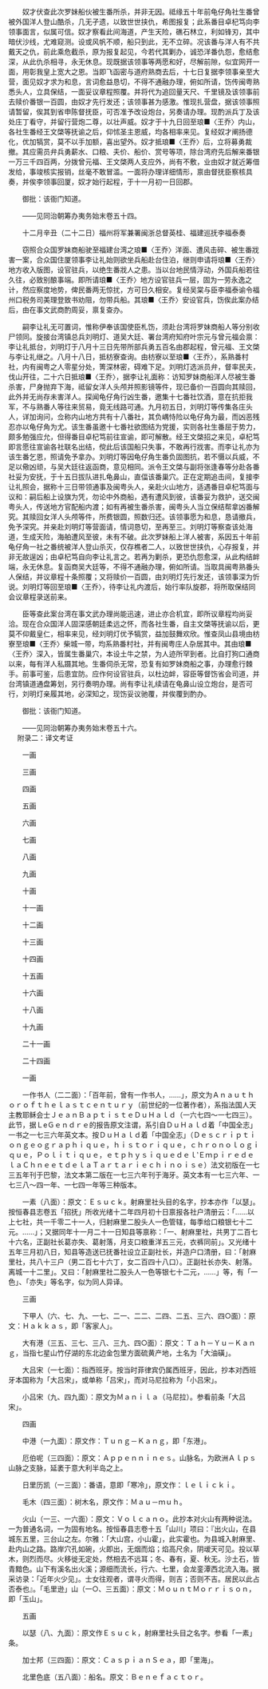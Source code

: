 <!-- { "loadSidebar": true } -->
　　奴才伏查此次罗妹船伙被生番所杀，并非无因。祗缘五十年前龟仔角社生番曾被外国洋人登山酷杀，几无孑遗，以致世世挟仇，希图报复；此系番目卓杞笃向李领事面言，似属可信。奴才察看此间海道，产生天险，礁石林立，利如锋刃，其中暗伏沙线，尤难窥测。设或风帆不顺，船只到此，无不立碎。况该番与洋人有不共戴天之仇，前此乘危截杀，原为报复起见，今若代其剿办，诚恐洋番仇怨，愈结愈深，从此仇杀相寻，永无休息。现既据该领事等两愿和好，尽解前隙，似宜网开一面，用彰我皇上宽大之恩。当即飞函密与道府熟商去后，十七日复据李领事亲至大营，面见奴才求为和息，言词愈益恳切，不得不通融办理，俯如所请，饬传闽粤熟悉头人，立具保结，一面妥议章程照覆。并将代为追回量天尺、千里镜及该领事前去赎价番银一百圆，由奴才先行发还；该领事甚为感激。惟现扎营盘，据该领事照请暂留，俟其到省申陈督抚臣，可否准予改设炮台，另奏请办理。现酌派兵丁及该处庄丁看守，并留行营炮二尊，以壮声威。奴才于十九日回至琅■〈王乔〉内山，各社生番经王文棨等抚谕之后，仰怵圣主恩威，均各相率来见。复经奴才阐扬德化，优加犒赏，莫不以手加额，喜出望外。奴才抵琅■〈王乔〉后，立将募勇裁撤。其应需员弁兵勇薪水、口粮、夫价、船价、赏号等项，除台湾府先后解来番银一万三千四百两，分拨曾元福、王文棨两人支应外，尚有不敷，业由奴才就近筹借发给，事竣核实报销，丝毫不敢冒滥。一面将办理详细情形，禀由督抚臣察核具奏，并俟李领事回厦，奴才始行起程，于十一月初一日回郡。

　　御批：该衙门知道。

　　——见同治朝筹办夷务始末卷五十四。

　　十二月辛丑（二十二日）福州将军兼署闽浙总督英桂、福建巡抚李福泰奏

　　窃照合众国罗妹商船驶至福建台湾之琅■〈王乔〉洋面、遭风击碎、被生番戕害一案，合众国住厦领事李让礼始则欲坐兵船赴台住泊，继则申请将琅■〈王乔〉地方收入版图，设官驻兵，以绝生番戕人之患。当以台地民情浮动，外国兵船若往久往，必致别酿事端。即所请琅■〈王乔〉地方设官驻兵一层，固为一劳永逸之计，然应察度地势，俾民番两无惊扰，方可日久相安。复经吴棠与臣李福泰谕令福州口税务司美理登致书劝阻，勿带兵船。其琅■〈王乔〉安设官兵，饬俟此案办结后，由在事文武商酌周妥，禀复查办。

　　嗣李让礼无可置词，惟称伊奉该国使臣札饬，须赴台湾将罗妹商船人等分别收尸领同。旋接台湾镇总兵刘明灯、道吴大廷、署台湾府知府叶宗元与曾元福会禀：李让礼抵台，刘明灯于八月十三日先带所部兵勇五百名由郡起程，曾元福、王文棨与李让礼继之。八月十八日，抵枋寮查询。由枋寮以至琅■〈王乔〉，系熟番村社，内有闽粤之人零星分处，箐深林密，碍难下足。刘明灯选派员弁，督率民夫，伐山开往，二十六日抵琅■〈王乔〉，据李让礼面称：访知罗妹商船洋人尽被生番杀害，尸身抛弃下海，祗留女洋人头颅并照影镜等件，现已备价一百圆向其赎回，此外并无尚存未害洋人。探闻龟仔角行凶生番，邀集十七番社饮酒，意在抗拒我军，不与熟番人等往来贸易，竟无线路可通。九月初五日，刘明灯等传集各庄头人，详加询问，佥称内山地方共有十八番社，其负嵎恃险以龟仔角为最，而凶恶残忍亦以龟仔角为尤。该生番虽邀十七番社欲图结为党援，实则各社生番屈于势力，颇多勉强应允，但得番目卓杞笃前往宣谕，即可解散。经王文棨招之来见，卓杞笃即言愿往宣谕各社联名出结，傥此后该国船只失事，不敢再行戕害。而李让礼亦为该生番乞恩，照请免予拿办。刘明灯等因龟仔角生番负固图抗，若不慑以兵威，不足以儆凶顽，与吴大廷往返函商，意见相同。派令王文棨与副将张逢春等分赴各番社妥为安抚，于十五日拔队进扎龟鼻山，直偪该番巢穴。正在定期追击间，复接李让礼照会，据称十三日带领通事及闽粤头人，亲赴火山地方，适遇番目卓杞笃面与议和：嗣后船上设旗为凭，勿论中外商船，遇有遭风到彼，该番妥为救护，送交闽粤头人，传送地方官配船内渡；如有再被生番杀害，闽粤头人当立保结帮拿凶番解究。其赎回女洋人头颅等件，所费银圆，照数归还。该领事愿为和息，恳请撤兵，免予深究。并亲赴刘明灯等营面请，情词恳切，至再至三。刘明灯等察查该处海道，生成天险，海舶遭风至彼，未有不破。此次罗妹船上洋人被害，系因五十年前龟仔角一社之番统被洋人登山杀灭，仅存樵者二人，以致世世挟仇，心存报复，并非无故逞凶；由卓杞笃自向李让礼言之。若再为剿杀，更恐仇怨愈深，从此构结衅端，永无休息。复函商吴大廷等，不得不通融办理，俯如所请。当取具闽粤熟番头人保结，并议章程十条照覆；又将赎价一百圆，由刘明灯先行发还，该领事深为忻说。刘明灯等回至琅■〈王乔〉，待李让礼内渡后，始行率队旋郡，将所取保结同会议章程录送前来。

　　臣等查此案台湾在事文武办理尚能迅速，进止亦合机宜，即所议章程均尚妥洽。现在合众国洋人固深感朝廷柔远之怀，而各社生番，自主文棨等抚谕以后，更莫不仰戴皇仁，相率来见，经刘明灯优予犒赏，益加鼓舞欢欣。惟查凤山县境由枋寮至琅■〈王乔〉柴城一带，均系熟番村社，并有闽粤庄人杂居其中。其由琅■〈王乔〉深入，皆属生番巢穴，本设土牛之禁，为人迹所罕到者。比自打狗口通商以来，每有洋人私蹑其地。生番伺杀无常，恐复有如罗妹商船之事，办理愈行棘手。前事可鉴，后患宜防。应作何设官驻兵，以杜边衅，容臣等督饬省会司道，并台湾镇道通盘筹划，另行奏明办理。尚有李让礼续请在龟鼻山设立炮台，是否可行，刘明灯亲履其地，必深知之，现饬妥议驰覆，并俟覆到酌办。

　　御批：该衙门知道。

　　——见同治朝筹办夷务始末卷五十六。  
　 
附录二：译文考证

　　一画

　　三画

　　四画

　　五画

　　六画

　　七画

　　八画

　　九画

　　十画

　　十一画

　　十二画

　　十三画

　　十四画

　　十五画

　　十六画

　　十八画

　　十九画

　　二十一画

　　二十四画

　　一画

　　一作书人（二二面）：「百年前，曾有一作书人，……」，原文为Ａｎａｕｔｈｏｒｏｆｔｈｅｌａｓｔｃｅｎｔｕｒｙ（前世纪的一位著作者），系指法国人天主教耶稣会士ＪｅａｎＢａｐｔｉｓｔｅＤｕＨａｌｄ（一六七四～一七四三）。此节，据ＬeＧｅｎｄｒｅ的报告原文注谓，系引自ＤｕＨａｌｄ着「中国全志」一书之一七三六年英文本。按ＤｕＨａｌｄ着「中国全志」（Ｄｅｓｃｒｉｐｔｉｏｎｇｅｏｇｒａｐｈｉｑｕｅ，ｈｉｓｔｏｒｉｑｕｅ，ｃｈｒｏｎｏｌｏｇｉｑｕｅ，Ｐｏｌｉｔｉｑｕｅ，ｅｔｐｈｙｓｉｑｕｅｄｅｌ‵ＥｍｐｉｒｅｄｅｌａＣｈｎｅｅｔｄｅｌａＴａｒｔａｒｉｅｃｈｉｎｏｉｓｅ）法文初版在一七三五年刊于巴黎，法文本第二版在一七三六年刊于海牙。英文本有一七三六年、一七三八～四一年、一七四一年等三种版本。

　　一素（八面）：原文：Ｅｓｕｃｋ。射麻里社头目的名字，抄本亦作「以瑟」。按恒春县志卷五「招抚」所收光绪十二年四月初十日禀报各社户清册云：「……以上七社，共一千零二十一人，归射麻里二股头人一色管辖，每季给口粮银七十二元。……」；又据同年十一月二十一日知县等禀称：「一、射麻里社，共男丁二百七十六名，正副社长葛亦失、葛射落，月支口粮重洋五三元，衣裤同前」。又光绪十五年三月初八日，知县等造送已抚番社设立正副社长，并造户口清册，曰：「射麻里社，共八十三户（男二百七十六丁，女二百四十八口）。正副社长亦失、射落。离城一十二里」。又曰：「射麻里社二股头人一色等银七十二元，……」等，有「一色」、「亦失」等名字，似为同人异译。

　　三画

　　下甲人（六、七、九、一七、二一、二二、二四、二五、三六、四○面）：原文：Ｈａｋｋａｓ，即「客家人」。

　　大有港（三五、三七、三八、三九、四○面）：原文：Ｔａｈ－Ｙｕ－Ｋａｎｇ，当指七星山竹仔湖的东北边金包里方面硫黄产地，土名为「大油磺」。

　　大吕宋（一七面）：指西班牙。按当时菲律宾仍属西班牙，因此，抄本对西班牙本国称为「大吕宋」，或单称「吕宋」，而对马尼拉称为「小吕宋」。

　　小吕宋（九、四九面）：原文为Ｍａｎｉｌａ（马尼拉）。参看前条「大吕宋」。

　　四画

　　中港（一九面）：原文作：Ｔｕｎｇ－Ｋａｎｇ，即「东港」。

　　厄伯呢（三四面）：原文：Ａｐｐｅｎｎｉｎｅｓ。山脉名，为欧洲Ａｌｐｓ山脉之支脉，延袤于意大利半岛之上。

　　日里历凯（一三面）：番语，意即「寒冷」，原文作：ｌｅｌｉｃｋｉ。

　　毛木（四三面）：树木名，原文作：Ｍａｕ－ｍｕｈ。

　　火山（一三、一六面）：原文：Ｖｏｌｃａｎｏ。此抄本对火山有两种说法。一为普通名词，一为固有地名。按恒春县志卷十五「山川」项曰：『出火山，在县城东五里，三台山之左。尔雅：「大山宫，小山霍」，此实霍也。为县城入射麻里、赴内山之路。路岸穴孔如碗，火即出，无烟而焰；焰高尺余，阴叆天可见。投以草木，则烈而尽。火移徙无定处，然相去不远耳；冬、春有，夏、秋无。沙土石，皆青黯色。山下有溪名出火溪；源细而流长，行六、七里，会龙銮潭西北流入海。据采访录：「近年火少见」。士女往观者，谓寻火而得，则吉；否则不吉。居民以此占否泰也』。「毛里逊」山（一○、三五面）：原文：ＭｏｕｎｔＭｏｒｒｉｓｏｎ，即「玉山」。

　　五画

　　以瑟（八、九面）：原文作Ｅｓｕｃｋ，射麻里社头目之名字。参看「一素」条。

　　加士邦（三四面）：原文：ＣａｓｐｉａｎＳｅａ，即「里海」。

　　北里色底（五八面）：船名。原文：Ｂｅｎｅｆａｃｔｏｒ。

